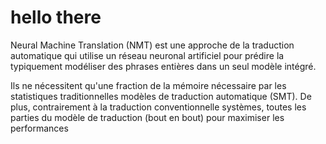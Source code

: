 # hello there

Neural Machine Translation (NMT) est une approche de la traduction automatique qui utilise un réseau neuronal artificiel pour prédire la typiquement modéliser des phrases entières dans un seul modèle intégré.

Ils ne nécessitent qu'une fraction de la mémoire nécessaire par les statistiques traditionnelles modèles de traduction automatique (SMT). De plus, contrairement à la traduction conventionnelle systèmes, toutes les parties du modèle de traduction (bout en bout) pour maximiser les performances


